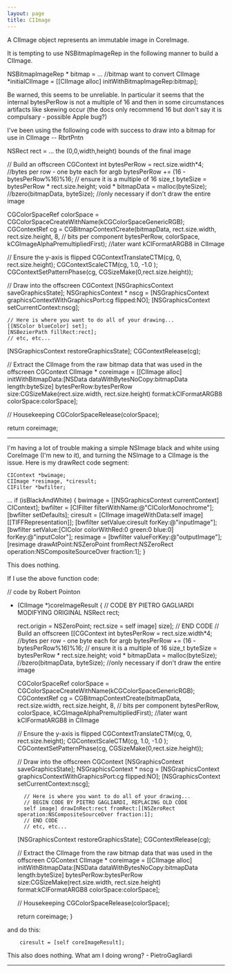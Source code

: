 ```yaml
---
layout: page
title: CIImage
---
```


A CIImage object represents an immutable image in CoreImage.

It is tempting to use NSBitmapImageRep in the following manner to build a CIImage.
    
NSBitmapImageRep * bitmap = ... //bitmap want to convert
CIImage *initialCIImage = [[CIImage alloc] initWithBitmapImageRep:bitmap];

Be warned, this seems to be unreliable. In particular it seems that the internal bytesPerRow is not a multiple of 16 and
then in some circumstances artifacts like skewing occur (the docs only recommend 16 but don't say it is compulsary - possible Apple bug?)

I've been using the following code with success to draw into a bitmap for use in CIImage -- RbrtPntn
    
NSRect rect = ... the (0,0,width,height) bounds of the final image

// Build an offscreen CGContext
int bytesPerRow = rect.size.width*4;			//bytes per row - one byte each for argb
bytesPerRow += (16 - bytesPerRow%16)%16;		// ensure it is a multiple of 16
size_t byteSize = bytesPerRow * rect.size.height;
void * bitmapData = malloc(byteSize); 
//bzero(bitmapData, byteSize); //only necessary if don't draw the entire image
	
CGColorSpaceRef colorSpace = CGColorSpaceCreateWithName(kCGColorSpaceGenericRGB); 
CGContextRef cg = CGBitmapContextCreate(bitmapData,
	rect.size.width,
	rect.size.height,
	8, // bits per component
	bytesPerRow,
	colorSpace,
	kCGImageAlphaPremultipliedFirst); //later want kCIFormatARGB8 in CIImage

// Ensure the y-axis is flipped
CGContextTranslateCTM(cg, 0, rect.size.height);	
CGContextScaleCTM(cg, 1.0, -1.0 );
CGContextSetPatternPhase(cg, CGSizeMake(0,rect.size.height)); 
	
// Draw into the offscreen CGContext
[NSGraphicsContext saveGraphicsState];
NSGraphicsContext * nscg = [NSGraphicsContext graphicsContextWithGraphicsPort:cg flipped:NO];
[NSGraphicsContext setCurrentContext:nscg];
		
	// Here is where you want to do all of your drawing...
	[[NSColor blueColor] set];
	[NSBezierPath fillRect:rect];
	// etc, etc...

[NSGraphicsContext restoreGraphicsState];
CGContextRelease(cg);

// Extract the CIImage from the raw bitmap data that was used in the offscreen CGContext
CIImage * coreimage = [[CIImage alloc] 
	initWithBitmapData:[NSData dataWithBytesNoCopy:bitmapData length:byteSize] 
	bytesPerRow:bytesPerRow 
	size:CGSizeMake(rect.size.width, rect.size.height) 
	format:kCIFormatARGB8
	colorSpace:colorSpace];
	
// Housekeeping
CGColorSpaceRelease(colorSpace); 
	
return coreimage;


----
I'm having a lot of trouble making a simple NSImage black and white using CoreImage (I'm new to it), and turning the NSImage to a CIImage is the issue. Here is my drawRect code segment:

    
	CIContext *bwimage;
	CIImage *resimage, *ciresult;
	CIFilter *bwfilter;
...
	if (isBlackAndWhite) {
		bwimage = [[NSGraphicsContext currentContext] CIContext];
		bwfilter = [CIFilter filterWithName:@"CIColorMonochrome"];
		[bwfilter setDefaults];
		ciresult = [CIImage imageWithData:self image] [[TIFFRepresentation]];
		[bwfilter setValue:ciresult forKey:@"inputImage"];
		[bwfilter setValue:[CIColor colorWithRed:0 green:0 blue:0] forKey:@"inputColor"];
		resimage = [bwfilter valueForKey:@"outputImage"];
		[resimage drawAtPoint:NSZeroPoint fromRect:NSZeroRect operation:NSCompositeSourceOver fraction:1];
	}


This does nothing.

If I use the above function code:

    
// code by Robert Pointon
- (CIImage *)coreImageResult
{
	// CODE BY PIETRO GAGLIARDI MODIFYING ORIGINAL
	NSRect rect;
	
	rect.origin = NSZeroPoint;
	rect.size = self image] size];
	// END CODE
	// Build an offscreen [[CGContext
	int bytesPerRow = rect.size.width*4;			//bytes per row - one byte each for argb
	bytesPerRow += (16 - bytesPerRow%16)%16;		// ensure it is a multiple of 16
	size_t byteSize = bytesPerRow * rect.size.height;
	void * bitmapData = malloc(byteSize); 
	//bzero(bitmapData, byteSize); //only necessary if don't draw the entire image
		
	CGColorSpaceRef colorSpace = CGColorSpaceCreateWithName(kCGColorSpaceGenericRGB); 
	CGContextRef cg = CGBitmapContextCreate(bitmapData,
		rect.size.width,
		rect.size.height,
		8, // bits per component
		bytesPerRow,
		colorSpace,
		kCGImageAlphaPremultipliedFirst); //later want kCIFormatARGB8 in CIImage

	// Ensure the y-axis is flipped
	CGContextTranslateCTM(cg, 0, rect.size.height);	
	CGContextScaleCTM(cg, 1.0, -1.0 );
	CGContextSetPatternPhase(cg, CGSizeMake(0,rect.size.height)); 
		
	// Draw into the offscreen CGContext
	[NSGraphicsContext saveGraphicsState];
	NSGraphicsContext * nscg = [NSGraphicsContext graphicsContextWithGraphicsPort:cg flipped:NO];
	[NSGraphicsContext setCurrentContext:nscg];
			
		// Here is where you want to do all of your drawing...
		// BEGIN CODE BY PIETRO GAGLIARDI, REPLACING OLD CODE
		self image] drawInRect:rect fromRect:[[NSZeroRect operation:NSCompositeSourceOver fraction:1];
		// END CODE
		// etc, etc...

	[NSGraphicsContext restoreGraphicsState];
	CGContextRelease(cg);

	// Extract the CIImage from the raw bitmap data that was used in the offscreen CGContext
	CIImage * coreimage = [[CIImage alloc] 
		initWithBitmapData:[NSData dataWithBytesNoCopy:bitmapData length:byteSize] 
		bytesPerRow:bytesPerRow 
		size:CGSizeMake(rect.size.width, rect.size.height) 
		format:kCIFormatARGB8
		colorSpace:colorSpace];
		
	// Housekeeping
	CGColorSpaceRelease(colorSpace); 
		
	return coreimage;
}


and do this:

    
		ciresult = [self coreImageResult];


This also does nothing. What am I doing wrong? - PietroGagliardi

----

